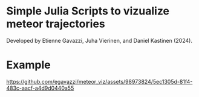 # Simple Julia Scripts to vizualize meteor trajectories

Developed by Etienne Gavazzi, Juha Vierinen, and Daniel Kastinen (2024). 

# Example

https://github.com/egavazzi/meteor_viz/assets/98973824/5ec1305d-81f4-483c-aacf-a4d9d0440a55

